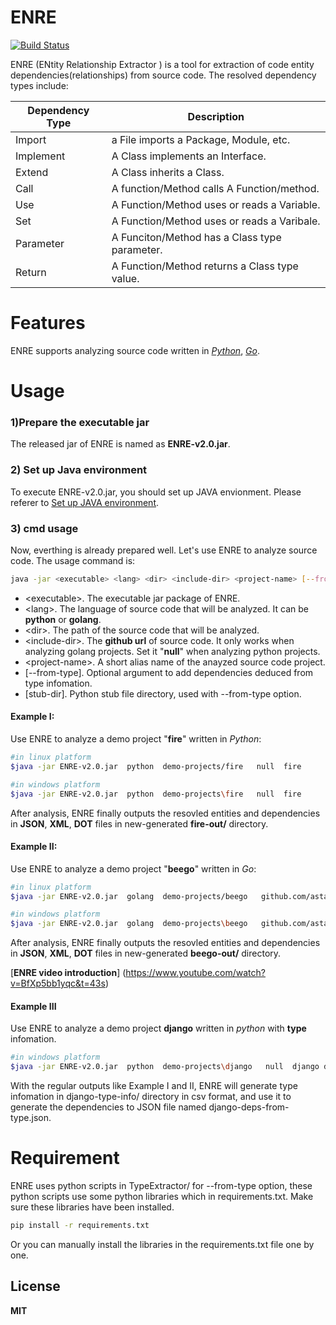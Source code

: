 # ENRE

[![Build Status](https://travis-ci.org/joemccann/dillinger.svg?branch=master)](https://travis-ci.org/joemccann/dillinger)

ENRE (ENtity Relationship Extractor ) is a tool for extraction of code entity dependencies(relationships) from source code. The resolved dependency types include:

| Dependency Type | Description |
| ------ | ------ |
| Import | a File imports a Package, Module, etc. |
| Implement | A Class implements an Interface. |
| Extend | A Class inherits a Class. |
| Call | A function/Method calls A Function/method. |
| Use  | A Function/Method uses or reads a Variable. |
| Set | A Function/Method uses or reads a Varibale. |
| Parameter | A Funciton/Method has a Class type parameter. |
| Return | A Function/Method returns a Class type value. |


# Features
ENRE supports analyzing source code written in [*Python*](https://www.python.org/), [*Go*](https://golang.org/). 

# Usage
###  1)Prepare the executable jar
The released jar of ENRE is named as **ENRE-v2.0.jar**.
###  2) Set up Java environment 
To execute ENRE-v2.0.jar, you should set up JAVA envionment. Please referer to [Set up JAVA environment](https://docs.oracle.com/javase/7/docs/webnotes/install/). 
### 3) cmd usage
Now, everthing is already prepared well. Let's use ENRE to analyze source code. 
The usage command is:
```sh
java -jar <executable> <lang> <dir> <include-dir> <project-name> [--from-type] [stub-dir]
```
- \<executable>. The executable jar package of ENRE.
- \<lang>. The language of source code that will be analyzed. It can be **python** or **golang**.
- \<dir>. The path of the source code that will be analyzed.
- \<include-dir>. The **github url** of source code. It only works when analyzing golang projects. Set it "**null**" when analyzing python projects.
- \<project-name>. A short alias name of the anayzed source code project.  
- [--from-type]. Optional argument to add dependencies deduced from type infomation.
- [stub-dir]. Python stub file directory, used with --from-type option.

#### Example I:
Use ENRE to analyze a demo project "**fire**" written in *Python*: 
```sh
#in linux platform 
$java -jar ENRE-v2.0.jar  python  demo-projects/fire   null  fire   
```
```sh
#in windows platform
$java -jar ENRE-v2.0.jar  python  demo-projects\fire   null  fire 
```

After analysis, ENRE finally outputs the resovled entities and dependencies in **JSON**, **XML**, **DOT** files in new-generated **fire-out/** directory.

#### Example II:
Use ENRE to analyze a demo project "**beego**" written in  *Go*:
```sh
#in linux platform 
$java -jar ENRE-v2.0.jar  golang  demo-projects/beego   github.com/astaxie/beego  beego  
```
```sh
#in windows platform
$java -jar ENRE-v2.0.jar  golang  demo-projects\beego   github.com/astaxie/beego  beego
```
After analysis, ENRE finally outputs the resovled entities and dependencies in **JSON**, **XML**, **DOT** files in new-generated **beego-out/** directory.


[**ENRE video introduction**] (https://www.youtube.com/watch?v=BfXp5bb1yqc&t=43s)

#### Example III
Use ENRE to analyze a demo project **django** written in *python* with **type** infomation.
```sh
#in windows platform
$java -jar ENRE-v2.0.jar  python  demo-projects\django   null  django demo-projects\django-stubs
```
With the regular outputs like Example I and II, ENRE will generate type infomation in  django-type-info/ directory in csv format, and use it to generate the dependencies to JSON file named django-deps-from-type.json.

# Requirement
ENRE uses python scripts in TypeExtractor/ for --from-type option, these python scripts use some python libraries which in requirements.txt. Make sure these libraries have been installed.
```sh
pip install -r requirements.txt
``` 
Or you can manually install the libraries in the requirements.txt file one by one.

License
----

**MIT**
